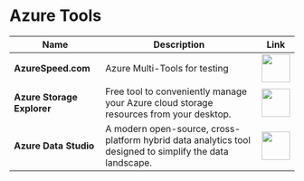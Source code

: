 # Azure Tools

| Name | Description | Link |
|--|--|--|
| **AzureSpeed.com**| Azure Multi-Tools for testing |<a href="https://www.azurespeed.com"><img src="https://github.com/jcabeza/azure/blob/main/docs/assets/reshot-icon-link.svg?raw=true" width="50"/></a>|
| **Azure Storage Explorer** | Free tool to conveniently manage your Azure cloud storage resources from your desktop. | <a href="https://azure.microsoft.com/en-us/features/storage-explorer"><img src="https://github.com/jcabeza/azure/blob/main/docs/assets/reshot-icon-link.svg?raw=true" width="50"/></a> |
| **Azure Data Studio** | A modern open-source, cross-platform hybrid data analytics tool designed to simplify the data landscape. | <a href="https://azure.microsoft.com/en-us/services/developer-tools/data-studio"><img src="https://github.com/jcabeza/azure/blob/main/docs/assets/reshot-icon-link.svg?raw=true" width="50"/></a> |


